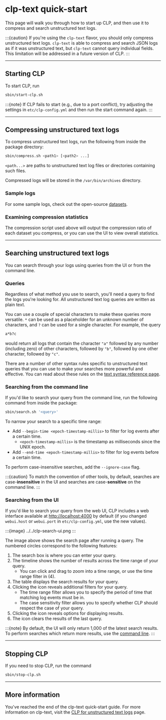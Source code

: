 # clp-text quick-start

This page will walk you through how to start up CLP, and then use it to compress and search
unstructured text logs.

:::{caution}
If you're using the `clp-text` flavor, you should only compress unstructured text logs. `clp-text`
is able to compress and search JSON logs as if it was unstructured text, but `clp-text` cannot
query individual fields. This limitation will be addressed in a future version of CLP.
:::

---

## Starting CLP

To start CLP, run

```bash
sbin/start-clp.sh
```

:::{note}
If CLP fails to start (e.g., due to a port conflict), try adjusting the settings in
`etc/clp-config.yml` and then run the start command again.
:::

---

## Compressing unstructured text logs

To compress unstructured text logs, run the following from inside the package directory:

```bash
sbin/compress.sh <path1> [<path2> ...]
```

`<path...>` are paths to unstructured text log files or directories containing such files.

Compressed logs will be stored in the `/var/bin/archives` directory.

### Sample logs

For some sample logs, check out the open-source [datasets](../resources-datasets).

### Examining compression statistics

The compression script used above will output the compression ratio of each dataset you compress, or
you can use the UI to view overall statistics.

---

## Searching unstructured text logs

You can search through your logs using queries from the UI or from the command line.

### Queries

Regardless of what method you use to search, you'll need a query to find the logs you're looking
for. All unstructured text log queries are written as plain text.

You can use a couple of special characters to make these queries more versatile. `*` can be used as
a placeholder for an unknown number of characters, and `?` can be used for a single character.
For example, the query

```bash
a*b?c
```

would return all logs that contain the character `"a"` followed by any number (including zero) of
other characters, followed by `"b"`, followed by one other character, followed by `"c"`.

There are a number of other syntax rules specific to unstructured text queries that you can use to
make your searches more powerful and effective. You can read about these rules on the
[text syntax reference page](../reference-text-search-syntax).

### Searching from the command line

If you'd like to search your query from the command line, run the following command from inside the
package:

```bash
sbin/search.sh '<query>'
```

To narrow your search to a specific time range:

* Add `--begin-time <epoch-timestamp-millis>` to filter for log events after a certain time.
  * `<epoch-timestamp-millis>` is the timestamp as milliseconds since the UNIX epoch.
* Add `--end-time <epoch-timestamp-millis>` to filter for log events before a certain time.

To perform case-insensitive searches, add the `--ignore-case` flag.

:::{caution}
To match the convention of other tools, by default, searches are case-**insensitive** in the UI and
searches are case-**sensitive** on the command line.
:::

### Searching from the UI

If you'd like to search your query from the web UI, CLP includes a web interface available at
[http://localhost:4000](http://localhost:4000) by default (if you changed `webui.host` or
`webui.port` in `etc/clp-config.yml`, use the new values).

:::{image} ../../clp-search-ui.png
:::

The image above shows the search page after running a query. The numbered circles correspond to the
following features:

1. The search box is where you can enter your query.
2. The timeline shows the number of results across the time range of your query.
   * You can click and drag to zoom into a time range, or use the time range filter in (4).
3. The table displays the search results for your query.
4. Clicking the <i class="fa fa-bars"></i> icon reveals additional filters for your query.
   * The time range filter allows you to specify the period of time that matching log events must be
     in.
   * The case sensitivity filter allows you to specify whether CLP should respect the case of your
     query.
5. Clicking the <i class="fa fa-cog"></i> icon reveals options for displaying results.
6. The <i class="fa fa-trash"></i> icon clears the results of the last query.

:::{note}
By default, the UI will only return 1,000 of the latest search results. To perform searches which
return more results, use the [command line](#searching-from-the-command-line).
:::

---

## Stopping CLP

If you need to stop CLP, run the command

```bash
sbin/stop-clp.sh
```

---

## More information

You've reached the end of the clp-text quick-start guide. For more information on clp-text,
visit the [CLP for unstructured text logs](../core-unstructured/index) page.
